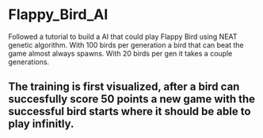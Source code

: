 # Flappy_Bird_AI
Followed a tutorial to build a AI that could play Flappy Bird using NEAT genetic algorithm. With 100 birds per generation a bird that can beat the game almost always spawns. With 20 birds per gen it takes a couple generations. 

## The training is first visualized, after a bird can succesfully score 50 points a new game with the successful bird starts where it should be able to play infinitly.
